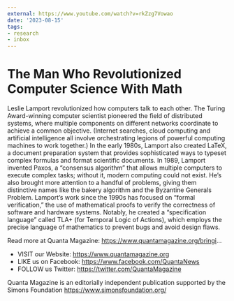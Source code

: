 ```yaml
---
external: https://www.youtube.com/watch?v=rkZzg7Vowao
date: '2023-08-15'
tags:
- research
- inbox
---
```


# The Man Who Revolutionized Computer Science With Math

Leslie Lamport revolutionized how computers talk to each other. The Turing Award-winning computer scientist pioneered the field of distributed systems, where multiple components on different networks coordinate to achieve a common objective. (Internet searches, cloud computing and artificial intelligence all involve orchestrating legions of powerful computing machines to work together.) In the early 1980s, Lamport also created LaTeX, a document preparation system that provides sophisticated ways to typeset complex formulas and format scientific documents. In 1989, Lamport invented Paxos, a “consensus algorithm” that allows multiple computers to execute complex tasks; without it, modern computing could not exist. He’s also brought more attention to a handful of problems, giving them distinctive names like the bakery algorithm and the Byzantine Generals Problem. Lamport’s work since the 1990s has focused on “formal verification,” the use of mathematical proofs to verify the correctness of software and hardware systems. Notably, he created a “specification language” called TLA+ (for Temporal Logic of Actions), which employs the precise language of mathematics to prevent bugs and avoid design flaws.

Read more at Quanta Magazine: https://www.quantamagazine.org/bringi...

- VISIT our Website: https://www.quantamagazine.org
- LIKE us on Facebook: https://www.facebook.com/QuantaNews
- FOLLOW us Twitter: https://twitter.com/QuantaMagazine

Quanta Magazine is an editorially independent publication supported by the Simons Foundation https://www.simonsfoundation.org/
